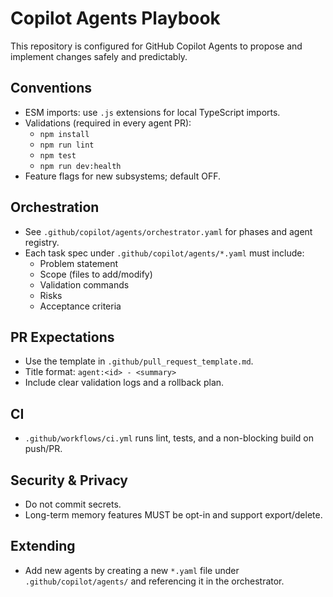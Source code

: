 # Copilot Agents Playbook

This repository is configured for GitHub Copilot Agents to propose and implement changes safely and predictably.

## Conventions
- ESM imports: use `.js` extensions for local TypeScript imports.
- Validations (required in every agent PR):
  - `npm install`
  - `npm run lint`
  - `npm test`
  - `npm run dev:health`
- Feature flags for new subsystems; default OFF.

## Orchestration
- See `.github/copilot/agents/orchestrator.yaml` for phases and agent registry.
- Each task spec under `.github/copilot/agents/*.yaml` must include:
  - Problem statement
  - Scope (files to add/modify)
  - Validation commands
  - Risks
  - Acceptance criteria

## PR Expectations
- Use the template in `.github/pull_request_template.md`.
- Title format: `agent:<id> - <summary>`
- Include clear validation logs and a rollback plan.

## CI
- `.github/workflows/ci.yml` runs lint, tests, and a non-blocking build on push/PR.

## Security & Privacy
- Do not commit secrets.
- Long-term memory features MUST be opt-in and support export/delete.

## Extending
- Add new agents by creating a new `*.yaml` file under `.github/copilot/agents/` and referencing it in the orchestrator.